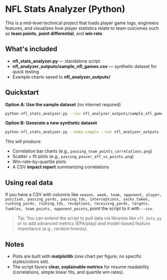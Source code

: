 # NFL Stats Analyzer (Python)

This is a mid-level technical project that loads player game logs, engineers features, and visualizes how player statistics relate to team outcomes such as **team points**, **point differential**, and **win rate**.

## What's included
- **nfl_stats_analyzer.py** — standalone script
- **nfl_analyzer_outputs/sample_nfl_games.csv** — synthetic dataset for quick testing
- Example charts saved to **nfl_analyzer_outputs/**

## Quickstart

**Option A: Use the sample dataset** (no internet required)
```bash
python nfl_stats_analyzer.py --csv nfl_analyzer_outputs/sample_nfl_games.csv --out nfl_analyzer_outputs --metric PASSING
```

**Option B: Generate a new synthetic dataset**
```bash
python nfl_stats_analyzer.py --make-sample --out nfl_analyzer_outputs --metric RECEIVING
```

This will produce:
- Correlation bar charts (e.g., `passing_team_points_correlations.png`)
- Scatter + fit plots (e.g., `passing_passer_eff_vs_points.png`)
- Win-rate-by-quartile plots
- A CSV **impact report** summarizing correlations

## Using real data
If you have a CSV with columns like `season, week, team, opponent, player, position, passing_yards, passing_tds, interceptions, sacks_taken, rushing_yards, rushing_tds, receptions, receiving_yards, targets, fumbles, team_points, opponent_points`, point the script to it with `--csv`.

> Tip: You can extend the script to pull data via libraries like `nfl_data_py` or to add advanced metrics (EPA/play) and model-based feature importance (e.g., random forests).

## Notes
- Plots are built with **matplotlib** (one chart per figure; no specific styles/colors set).
- The script favors **clear, explainable metrics** for resume readability (correlations, simple linear fits, and quartile win rates).